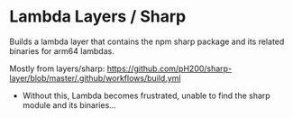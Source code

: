 # Lambda Layers / Sharp

Builds a lambda layer that contains the npm sharp package and its related binaries for arm64 lambdas.

Mostly from layers/sharp: <https://github.com/pH200/sharp-layer/blob/master/.github/workflows/build.yml>

- Without this, Lambda becomes frustrated, unable to find the sharp module and its binaries...
